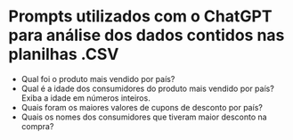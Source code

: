 # Prompts utilizados com o ChatGPT para análise dos dados contidos nas planilhas .CSV

- Qual foi o produto mais vendido por país?
- Qual é a idade dos consumidores do produto mais vendido por país? Exiba a idade em números inteiros.
- Quais foram os maiores valores de cupons de desconto por país?
- Quais os nomes dos consumidores que tiveram maior desconto na compra? 
